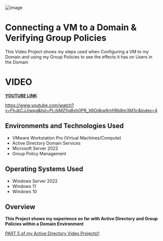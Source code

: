 <p align="center">
  
![image](https://github.com/user-attachments/assets/3827c148-2b35-4887-9839-ec12df3a0a31)





</p>

<h1>Connecting a VM to a Domain & Verifying Group Policies </h1>
This Video Project shows my steps used when Configuring a VM to my Domain and using my Group Policies to see the effects it has on Users in the Domain <br />

<h1> VIDEO </h1>

**[YOUTUBE LINK](https://www.youtube.com/watch?v=FhJkCJJiwpg&list=PLrbMZfjq8xh0PR_X6Odkw6mfiRb8m3M3c&index=4)**

https://www.youtube.com/watch?v=FhJkCJJiwpg&list=PLrbMZfjq8xh0PR_X6Odkw6mfiRb8m3M3c&index=4

<h2>Environments and Technologies Used</h2>

- VMware Workstation Pro (Virtual Machines/Compute)
- Active Directory Domain Services
- Microsoft Server 2022
- Group Policy Management

<h2>Operating Systems Used </h2>

- Windows Server 2022
- Windows 11
- Windows 10



<h2>Overview</h2>




**This Project shows my experience so far with Active Directory and Group Policies within a Domain Environment**

[PART 5 of my Active Directory Video Projects!!](https://github.com/MartindIT/AD-pt.5)






